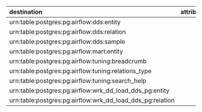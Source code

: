 | destination                                               | attribute   | type     | source                                            |
|:----------------------------------------------------------|:------------|:---------|:--------------------------------------------------|
| urn:table:postgres:pg:airflow:dds:entity                  |             | Contains | urn:schema:postgres:pg:airflow:dds                |
| urn:table:postgres:pg:airflow:dds:relation                |             | Contains | urn:schema:postgres:pg:airflow:dds                |
| urn:table:postgres:pg:airflow:dds:sample                  |             | Contains | urn:schema:postgres:pg:airflow:dds                |
| urn:table:postgres:pg:airflow:mart:entity                 |             | Contains | urn:schema:postgres:pg:airflow:mart               |
| urn:table:postgres:pg:airflow:tuning:breadcrumb           |             | Contains | urn:schema:postgres:pg:airflow:tuning             |
| urn:table:postgres:pg:airflow:tuning:relations_type       |             | Contains | urn:schema:postgres:pg:airflow:tuning             |
| urn:table:postgres:pg:airflow:tuning:search_help          |             | Contains | urn:schema:postgres:pg:airflow:tuning             |
| urn:table:postgres:pg:airflow:wrk_dd_load_dds_pg:entity   |             | Contains | urn:schema:postgres:pg:airflow:wrk_dd_load_dds_pg |
| urn:table:postgres:pg:airflow:wrk_dd_load_dds_pg:relation |             | Contains | urn:schema:postgres:pg:airflow:wrk_dd_load_dds_pg |